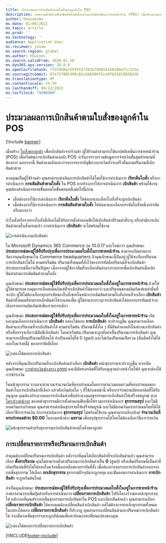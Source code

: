 ```yaml
---
title: ประมวลผลการเบิกสินค้าตามใบสั่งของลูกค้าใน POS
description: บทความนี้อธิบายฟังก์ชันที่พร้อมใช้งานในแอปพลิเคชันการขายหน้าร้าน (POS) เพื่อประมวลผลการเบิกสินค้าตามใบสั่งของลูกค้า
author: hhainesms
ms.date: 01/06/2021
ms.topic: article
ms.prod: ''
ms.technology: ''
audience: Application User
ms.reviewer: josaw
ms.search.region: global
ms.author: hhaines
ms.search.validFrom: 2020-01-20
ms.dyn365.ops.version: 10.0.8
ms.openlocfilehash: 7fd7d08ac59f6fe7381b79d854160188ef1c325a
ms.sourcegitcommit: 87e727005399c82cbb6509f5ce9fb33d18928d30
ms.translationtype: HT
ms.contentlocale: th-TH
ms.lasthandoff: 08/12/2022
ms.locfileid: "9286369"
---
```

# <a name="process-customer-order-pickups-in-pos"></a>ประมวลผลการเบิกสินค้าตามใบสั่งของลูกค้าใน POS

[!include [banner](includes/banner.md)]

เมื่อสร้าง [ใบสั่งของลูกค้า](customer-orders-overview.md) เพื่อเบิกสินค้าจากร้านค้า ผู้ใช้ร้านค้าสามารถใช้แอปพลิเคชันการขายหน้าร้าน (POS) เพื่อเริ่มต้นการเบิกสินค้าคงคลัง POS จะรันการรวบรวมข้อมูลการจ่ายเงินขั้นสุดท้ายตามที่ต้องการ นอกจากนี้ สินค้าคงคลังและการลงรายการบัญชีทางการเงินยังจะเสร็จสิ้นตามปริมาณที่เบิกสินค้าด้วย

หากคุณเป็นผู้ใช้ร้านค้า คุณสามารถดําเนินการเบิกสินค้าได้โดยใช้การดําเนินการ **เรียกคืนใบสั่ง** หรือการดําเนินการ **การเติมสินค้าตามใบสั่ง** ใน POS หากร้องการให้การดําเนินการ **เบิกสินค้า** พร้อมใช้งาน คุณต้องดําเนินการตามขั้นตอนใดขั้นตอนหนึ่งต่อไปนี้ก่อน

- เมื่อต้องการใช้การดําเนินการ **เรียกคืนใบสั่ง** ให้ค้นหาและเลือกใบสั่งที่จะถูกเบิกสินค้า
- เมื่อต้องการใช้การดําเนินการ **การเติมสินค้าตามใบสั่ง** ให้ค้นหาและเลือกบรรทัดใบสั่งหนึ่งบรรทัดหรือมากกว่า

ถ้าใบสั่งหรือรายการใบสั่งที่เลือกไม่ได้รับการตั้งค่าคอนฟิกให้เบิกสินค้าที่ร้านค้าที่ระบุ หรือถ้ามีการเบิกสินค้าตามใบสั่งครบแล้ว การดําเนินการ **เบิกสินค้า** จะไม่พร้อมใช้งาน

![การดำเนินงานเบิกสินค้า](media/pickupoperation.png)

ใน Microsoft Dynamics 365 Commerce รุ่น 10.0.17 และใหม่กว่า คุณลักษณะ **ประสบการณ์ของผู้ใช้ที่ปรับปรุงเพื่อการประมวลผลใบสั่งในการขายหน้าร้าน** สามารถเปิดผ่านการจัดการคุณลักษณะใน Commerce headquarters ถ้าคุณลักษณะนี้ปิดอยู่ ผู้ใช้จะเลือกปริมาณการเบิกสินค้าไม่ได้ ตามค่าเริ่มต้น ปริมาณทั้งหมดที่สั่งไว้ของบรรทัดคือปริมาณที่จะเบิกสินค้า ประสบการณ์นี้อาจเป็นปัญหา เนื่องจากผู้ใช้อาจลืมที่จะเลือกสินค้าบางรายการเพื่อเบิกสินค้าเมื่อเบิกสินค้าผ่านการเติมสินค้าตามใบสั่ง

คุณลักษณะ **ประสบการณ์ของผู้ใช้ที่ปรับปรุงเพื่อการประมวลผลใบสั่งในอยู่ในการขายหน้าร้าน** ช่วยให้ผู้ใช้สามารถควบคุมการเลือกผลิตภัณฑ์ที่จะเบิกสินค้าได้มากกว่า และปริมาณของผลิตภัณฑ์เหล่านั้นที่จะเบิก ผู้ใช้ไม่ต้องเลือกทุกบรรทัดของใบสั่งขายในหน้าการเติมสินค้าตามใบสั่งก่อนที่จะเลือก **เบิกสินค้า** สินค้าทั้งหมดที่สามารถเบิกสินค้าได้จะแสดงขึ้น ผู้ใช้สามารถระบุการเบิกสินค้าได้หลายบรรทัดแม้ว่าจะเลือกรายการผลิตภัณฑ์เพียงรายการเดียว

คุณลักษณะ **ประสบการณ์ของผู้ใช้ที่ปรับปรุงเพื่อการประมวลผลใบสั่งในอยู่ในการขายหน้าร้าน** เปิด และคุณเลือกการดำเนินการ **เบิกสินค้า** กล่องโต้ตอบ **การเบิกสินค้า** จะปรากฏขึ้น คุณสามารถเลือกสินค้าและปริมาณที่จะเบิกสินค้าได้ ตามค่าเริ่มต้น ปริมาณที่สั่งใด ๆ ที่มีสินค้าคงคลังในสถานะเบิกสินค้าหรือที่บรรจุจะถือว่ามีสิทธิ์เบิกสินค้า โดยค่าเริ่มต้น ปริมาณจะถูกตั้งค่าเป็นปริมาณการเบิกสินค้า คุณสามารถเปลี่ยนปริมาณที่ป้อนได้ ถ้าปริมาณไม่ใช่ 0 (ศูนย์) และไม่เกินปริมาณเปิดรวม (นั่นคือยังไม่ได้ออกใบแจ้งหนี้) ของบรรทัดที่เลือก

![กล่องโต้ตอบการเบิกสินค้า](media/pickupselect.png)

หลังจากที่คุณเลือกปริมาณที่จะเบิกสินค้าแล้วเลือก **เบิกสินค้า** หน้าธุรกรรมจะปรากฏขึ้น หากเปิดคุณลักษณะ [การชำระเงินช่องทาง omni](omni-channel-payments.md) และมีบัตรเครดิตที่ได้รับอนุญาตล่วงหน้าในไฟล์ คุณจะต้องใช้การชำระเงิน

ในหน้าธุรกรรม ระบบจะคํานวณจํานวนเงินที่ครบกําหนดโดยการคํานวณยอดรวมที่ครบกําหนดของสินค้าในการเบิกสินค้าที่เลือก แล้วหักเงินฝากใด ๆ ที่ใช้ก่อนหน้านี้ หรือการจ่ายผ่านบัตรเครดิตที่ได้รับอนุญาต คุณต้องประมวลผลการเบิกสินค้าเพื่อประมวลผลธุรกรรมการเบิกสินค้าให้เสร็จสมบูรณ์ หาก [โครงร่างหน้าจอ](pos-screen-layouts.md) ของหน้าธุรกรรมมีการตั้งค่าคอนฟิกเพื่อให้รวมการดําเนินการ **ธุรกรรมสรุป** และไม่มียอดเงินครบกําหนด คุณสามารถดําเนินธุรกรรมให้เสร็จสมบูรณ์ และไม่มียอดเงินครบกําหนดโดยไม่ได้เลือกวิธีการจ่ายเงิน ถ้าการดําเนินการ **ธุรกรรมสรุป** ไม่พร้อมใช้งาน คุณสามารถเลือกลิงค์ **จำนวนเงินที่ครบกำหนดชำระ $0.00** ในบานหน้าต่าง **ผลรวม** เพื่อสรุปธุรกรรมได้โดยไม่ต้องเลือกวิธีการจ่ายเงิน

![หน้าธุรกรรมสำหรับธุรกรรมการเบิกสินค้าตามใบสั่งของลูกค้า](media/pickupcart.png)

## <a name="changing-pickup-lines-or-quantities"></a>การเปลี่ยนรายการหรือปริมาณการเบิกสินค้า

ถ้าคุณต้องเปลี่ยนปริมาณการเบิกสินค้า หลังจากที่คุณได้เลือกสินค้าที่จะเบิกสินค้าแล้ว คุณสามารถเลือก **ตั้งค่าปริมาณ** คุณไม่สามารถตั้งค่าปริมาณการเบิกสินค้าเป็น **0** (ศูนย์) หรือเพิ่มปริมาณนี้เป็นค่าที่เกินปริมาณที่ยังไม่ได้ออกใบแจ้งหนี้คงเหลือของบรรทัดที่สั่ง เมื่อต้องการลบรายการเบิกสินค้าออกจากรถเข็นธุรกรรม ให้เลือก **ยกเลิกธุรกรรม** ธุรกรรมปัจจุบันจะถูกหยุด และขั้นตอนการดําเนินการ **การเบิกสินค้า** จะถูกเริ่มต้นใหม่

ถ้าเปิดคุณลักษณะ **ประสบการณ์ของผู้ใช้ที่ปรับปรุงเพื่อการประมวลผลใบสั่งในอยู่ในการขายหน้าร้าน** องค์กรสามารถเพิ่มปุ่มสำหรับการดำเนินการ **เปลี่ยนรายการเบิกสินค้า** ไปยังโครงร่างของหน้าธุรกรรมได้ หลังจากที่คุณสร้างรถเข็นธุรกรรมการเบิกสินค้าใน POS และเลือกสินค้าแล้ว คุณสามารถเลือก **เปลี่ยนรายการเบิกสินค้า** ได้หากคุณต้องเปลี่ยนสินค้าเบิกสินค้า แต่ไม่ต้องการยกเลิกธุรกรรมทั้งหมด ในกล่องโต้ตอบ **เปลี่ยนรายการเบิกสินค้า** ที่ปรากฏ คุณสามารถเปลี่ยนสินค้าและปริมาณการเบิกสินค้าได้ จากนั้นรถเข็นธุรกรรมจะถูกอัปเดตเพื่อสะท้อนการเปลี่ยนแปลงของคุณ

![กล่องโต้ตอบการเปลี่ยนรายการเบิกสินค้า](media/pickupchange.png)


[!INCLUDE[footer-include](../includes/footer-banner.md)]
